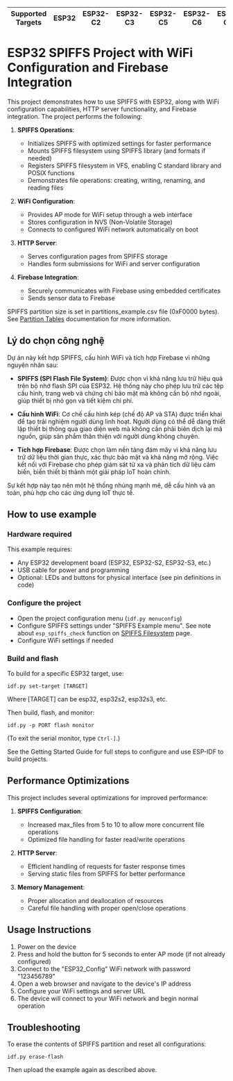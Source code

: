 | Supported Targets | ESP32 | ESP32-C2 | ESP32-C3 | ESP32-C5 | ESP32-C6 | ESP32-C61 | ESP32-H2 | ESP32-P4 | ESP32-S2 | ESP32-S3 |
| ----------------- | ----- | -------- | -------- | -------- | -------- | --------- | -------- | -------- | -------- | -------- |

# ESP32 SPIFFS Project with WiFi Configuration and Firebase Integration

This project demonstrates how to use SPIFFS with ESP32, along with WiFi configuration capabilities, HTTP server functionality, and Firebase integration. The project performs the following:

1. **SPIFFS Operations**:
   - Initializes SPIFFS with optimized settings for faster performance
   - Mounts SPIFFS filesystem using SPIFFS library (and formats if needed)
   - Registers SPIFFS filesystem in VFS, enabling C standard library and POSIX functions
   - Demonstrates file operations: creating, writing, renaming, and reading files

2. **WiFi Configuration**:
   - Provides AP mode for WiFi setup through a web interface
   - Stores configuration in NVS (Non-Volatile Storage)
   - Connects to configured WiFi network automatically on boot

3. **HTTP Server**:
   - Serves configuration pages from SPIFFS storage
   - Handles form submissions for WiFi and server configuration

4. **Firebase Integration**:
   - Securely communicates with Firebase using embedded certificates
   - Sends sensor data to Firebase

SPIFFS partition size is set in partitions_example.csv file (0xF0000 bytes). See [Partition Tables](https://docs.espressif.com/projects/esp-idf/en/latest/api-guides/partition-tables.html) documentation for more information.

## Lý do chọn công nghệ

Dự án này kết hợp SPIFFS, cấu hình WiFi và tích hợp Firebase vì những nguyên nhân sau:

- **SPIFFS (SPI Flash File System)**: Được chọn vì khả năng lưu trữ hiệu quả trên bộ nhớ flash SPI của ESP32. Hệ thống này cho phép lưu trữ các tệp cấu hình, trang web và chứng chỉ bảo mật mà không cần bộ nhớ ngoài, giúp thiết bị nhỏ gọn và tiết kiệm chi phí.

- **Cấu hình WiFi**: Cơ chế cấu hình kép (chế độ AP và STA) được triển khai để tạo trải nghiệm người dùng linh hoạt. Người dùng có thể dễ dàng thiết lập thiết bị thông qua giao diện web mà không cần phải biên dịch lại mã nguồn, giúp sản phẩm thân thiện với người dùng không chuyên.

- **Tích hợp Firebase**: Được chọn làm nền tảng đám mây vì khả năng lưu trữ dữ liệu thời gian thực, xác thực bảo mật và khả năng mở rộng. Việc kết nối với Firebase cho phép giám sát từ xa và phân tích dữ liệu cảm biến, biến thiết bị thành một giải pháp IoT hoàn chỉnh.

Sự kết hợp này tạo nên một hệ thống nhúng mạnh mẽ, dễ cấu hình và an toàn, phù hợp cho các ứng dụng IoT thực tế.

## How to use example

### Hardware required

This example requires:
- Any ESP32 development board (ESP32, ESP32-S2, ESP32-S3, etc.)
- USB cable for power and programming
- Optional: LEDs and buttons for physical interface (see pin definitions in code)

### Configure the project

* Open the project configuration menu (`idf.py menuconfig`)
* Configure SPIFFS settings under "SPIFFS Example menu". See note about `esp_spiffs_check` function on [SPIFFS Filesystem](https://docs.espressif.com/projects/esp-idf/en/latest/esp32/api-reference/storage/spiffs.html) page.
* Configure WiFi settings if needed

### Build and flash

To build for a specific ESP32 target, use:

```
idf.py set-target [TARGET]
```

Where [TARGET] can be esp32, esp32s2, esp32s3, etc.

Then build, flash, and monitor:

```
idf.py -p PORT flash monitor
```

(To exit the serial monitor, type ``Ctrl-]``.)

See the Getting Started Guide for full steps to configure and use ESP-IDF to build projects.

## Performance Optimizations

This project includes several optimizations for improved performance:

1. **SPIFFS Configuration**:
   - Increased max_files from 5 to 10 to allow more concurrent file operations
   - Optimized file handling for faster read/write operations

2. **HTTP Server**:
   - Efficient handling of requests for faster response times
   - Serving static files from SPIFFS for better performance

3. **Memory Management**:
   - Proper allocation and deallocation of resources
   - Careful file handling with proper open/close operations

## Usage Instructions

1. Power on the device
2. Press and hold the button for 5 seconds to enter AP mode (if not already configured)
3. Connect to the "ESP32_Config" WiFi network with password "123456789"
4. Open a web browser and navigate to the device's IP address
5. Configure your WiFi settings and server URL
6. The device will connect to your WiFi network and begin normal operation

## Troubleshooting

To erase the contents of SPIFFS partition and reset all configurations:
```
idf.py erase-flash
```

Then upload the example again as described above.
